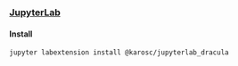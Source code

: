### [JupyterLab](https://jupyter.org/)

#### Install
```bash
jupyter labextension install @karosc/jupyterlab_dracula
```

